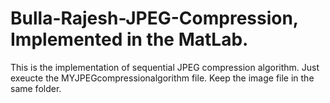 # Bulla-Rajesh-JPEG-Compression, Implemented in the MatLab. 

This is the implementation of sequential JPEG compression algorithm.
Just exeucte the MYJPEGcompressionalgorithm file. Keep the image file in the same folder.

